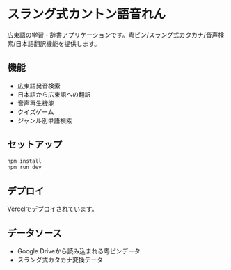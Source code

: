 # スラング式カントン語音れん

広東語の学習・辞書アプリケーションです。粤ピン/スラング式カタカナ/音声検索/日本語翻訳機能を提供します。

## 機能

- 広東語発音検索
- 日本語から広東語への翻訳
- 音声再生機能
- クイズゲーム
- ジャンル別単語検索

## セットアップ

```bash
npm install
npm run dev
```

## デプロイ

Vercelでデプロイされています。

## データソース

- Google Driveから読み込まれる粤ピンデータ
- スラング式カタカナ変換データ
